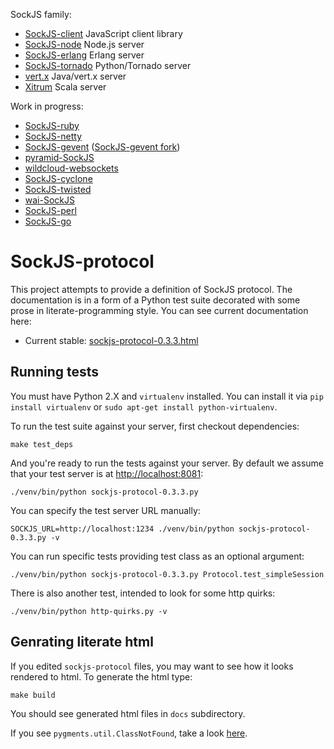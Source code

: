 SockJS family:

  * [SockJS-client](https://github.com/sockjs/sockjs-client) JavaScript client library
  * [SockJS-node](https://github.com/sockjs/sockjs-node) Node.js server
  * [SockJS-erlang](https://github.com/sockjs/sockjs-erlang) Erlang server
  * [SockJS-tornado](https://github.com/MrJoes/sockjs-tornado) Python/Tornado server
  * [vert.x](https://github.com/vert-x/vert.x) Java/vert.x server
  * [Xitrum](http://ngocdaothanh.github.io/xitrum/) Scala server

Work in progress:

  * [SockJS-ruby](https://github.com/nyarly/sockjs-ruby)
  * [SockJS-netty](https://github.com/cgbystrom/sockjs-netty)
  * [SockJS-gevent](https://github.com/sdiehl/sockjs-gevent) ([SockJS-gevent fork](https://github.com/njoyce/sockjs-gevent))
  * [pyramid-SockJS](https://github.com/fafhrd91/pyramid_sockjs)
  * [wildcloud-websockets](https://github.com/wildcloud/wildcloud-websockets)
  * [SockJS-cyclone](https://github.com/flaviogrossi/sockjs-cyclone)
  * [SockJS-twisted](https://github.com/Fugiman/sockjs-twisted/)
  * [wai-SockJS](https://github.com/Palmik/wai-sockjs)
  * [SockJS-perl](https://github.com/vti/sockjs-perl)
  * [SockJS-go](https://github.com/igm/sockjs-go/)


SockJS-protocol
===============

This project attempts to provide a definition of SockJS protocol. The
documentation is in a form of a Python test suite decorated with some
prose in literate-programming style. You can see current documentation
here:

 * Current stable: [sockjs-protocol-0.3.3.html](http://sockjs.github.com/sockjs-protocol/sockjs-protocol-0.3.3.html)


Running tests
-------------

You must have Python 2.X and `virtualenv` installed. You can install
it via `pip install virtualenv` or `sudo apt-get install
python-virtualenv`.

To run the test suite against your server, first checkout
dependencies:

    make test_deps

And you're ready to run the tests against your server. By default we
assume that your test server is at
[http://localhost:8081](http://localhost:8081):

    ./venv/bin/python sockjs-protocol-0.3.3.py

You can specify the test server URL manually:

    SOCKJS_URL=http://localhost:1234 ./venv/bin/python sockjs-protocol-0.3.3.py -v

You can run specific tests providing test class as an optional argument:

    ./venv/bin/python sockjs-protocol-0.3.3.py Protocol.test_simpleSession


There is also another test, intended to look for some http quirks:

    ./venv/bin/python http-quirks.py -v


Genrating literate html
-----------------------

If you edited `sockjs-protocol` files, you may want to see how it
looks rendered to html. To generate the html type:

    make build

You should see generated html files in `docs` subdirectory.

If you see `pygments.util.ClassNotFound`, take a look
[here](https://github.com/fitzgen/pycco/issues/39).
